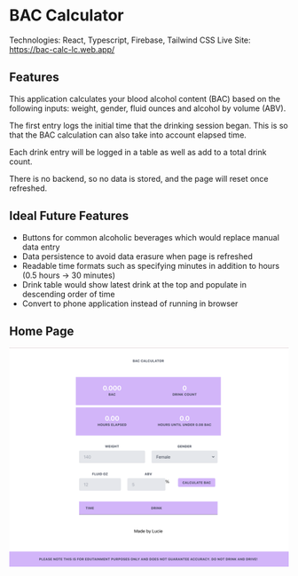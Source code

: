 # BAC Calculator

Technologies: React, Typescript, Firebase, Tailwind CSS
Live Site: https://bac-calc-lc.web.app/

## Features

This application calculates your blood alcohol content (BAC) based on the following inputs: weight, gender, fluid ounces and alcohol by volume (ABV).

The first entry logs the initial time that the drinking session began. This is so that the BAC calculation can also take into account elapsed time.

Each drink entry will be logged in a table as well as add to a total drink count.

There is no backend, so no data is stored, and the page will reset once refreshed.

## Ideal Future Features

- Buttons for common alcoholic beverages which would replace manual data entry
- Data persistence to avoid data erasure when page is refreshed
- Readable time formats such as specifying minutes in addition to hours (0.5 hours -> 30 minutes)
- Drink table would show latest drink at the top and populate in descending order of time
- Convert to phone application instead of running in browser

## Home Page

![Home Page](./README-imgs/home.png)
